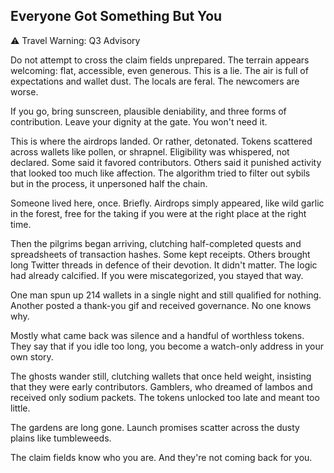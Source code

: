 ## Everyone Got Something But You  

⚠ Travel Warning: Q3 Advisory  

Do  not attempt to cross the claim fields unprepared. The terrain appears welcoming: flat, accessible, even generous. This is a lie. The air is full of expectations and wallet dust. The locals are feral. The newcomers are worse.  

If you go, bring sunscreen, plausible deniability, and three forms of contribution. Leave your dignity at the gate. You won't need it.  

This is where the airdrops landed. Or rather, detonated. Tokens scattered across wallets like pollen, or shrapnel. Eligibility was whispered, not declared. Some said it favored contributors. Others said it punished activity that looked too much like affection. The algorithm tried to filter out sybils but in the process, it unpersoned half the chain.  

Someone lived here, once. Briefly. Airdrops simply appeared, like wild garlic in the forest, free for the taking if you were at the right place at the right time.  

Then the pilgrims began arriving, clutching half-completed quests and spreadsheets of transaction hashes. Some kept receipts. Others brought long Twitter threads in defence of their devotion. It didn't matter. The logic had already calcified. If you were miscategorized, you stayed that way.  

One man spun up 214 wallets in a single night and still qualified for nothing. Another posted a thank-you gif and received governance. No one knows why.  

Mostly what came back was silence and a handful of worthless tokens.  They say that if you idle too long, you become a watch-only address in your own story.  

The ghosts wander still, clutching wallets that once held weight, insisting that they were early contributors. Gamblers, who dreamed of lambos and received only sodium packets. The tokens unlocked too late and meant too little.

The gardens are long gone. Launch promises scatter across the dusty plains like tumbleweeds. 

The claim fields know who you are. And they're not coming back for you.  
